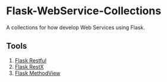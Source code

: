 # Flask-WebService-Collections

A collections for how develop Web Services using Flask.

## Tools
1. [Flask Restful](https://flask-restful.readthedocs.io/en/latest/)
1. [Flask RestX](https://flask-restx.readthedocs.io/en/latest/)
1. [Flask MethodView](https://flask.palletsprojects.com/en/3.0.x/views/#method-dispatching-and-apis)
